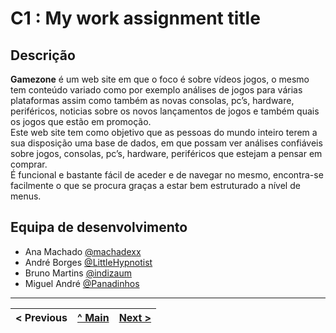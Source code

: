 # C1 : My work assignment title

## Descrição
**Gamezone** é um web site em que o foco é sobre vídeos jogos, o mesmo tem conteúdo variado como por exemplo análises de jogos para várias plataformas assim como também as novas consolas, pc’s, hardware, periféricos, noticias sobre os novos lançamentos de jogos e também quais os jogos que estão em promoção.  
Este web site tem como objetivo que as pessoas do mundo inteiro terem a sua disposição uma base de dados, em que possam ver análises confiáveis sobre jogos, consolas, pc’s, hardware, periféricos que estejam a pensar em comprar.  
É funcional e bastante fácil de aceder e de navegar no mesmo, encontra-se facilmente o que se procura graças a estar bem estruturado a nível de menus.

## Equipa de desenvolvimento

* Ana Machado [@machadexx](https://github.com/machadexx)
* André Borges [@LittleHypnotist](https://github.com/LittleHypnotist)
* Bruno Martins [@indizaum](https://github.com/indizaum)
* Miguel André [@Panadinhos](https://github.com/Panadinhos)


---
< Previous | [^ Main](https://github.com/exemploTrabalho/report) | [Next >](c2.md)
:--- | :---: | ---: 
